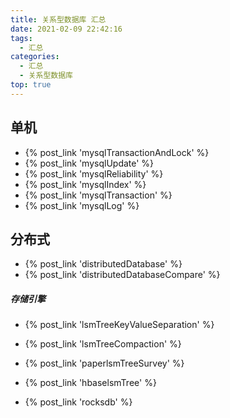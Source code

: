 ```yaml
---
title: 关系型数据库 汇总
date: 2021-02-09 22:42:16
tags:
  - 汇总
categories:
  - 汇总  
  - 关系型数据库
top: true    
---
```


<p></p>
<!-- more -->

## 单机
+ {% post_link 'mysqlTransactionAndLock'  %}
+ {% post_link 'mysqlUpdate'  %}
+ {% post_link 'mysqlReliability'  %}
+ {% post_link 'mysqlIndex'  %}
+ {% post_link 'mysqlTransaction' %}   
+ {% post_link 'mysqlLog' %}   

## 分布式
+ {% post_link 'distributedDatabase'  %}
+ {% post_link 'distributedDatabaseCompare'  %}

##### 存储引擎
+ {% post_link 'lsmTreeKeyValueSeparation'  %}
+ {% post_link 'lsmTreeCompaction'  %}


+ {% post_link 'paperlsmTreeSurvey'  %}
+ {% post_link 'hbaselsmTree'  %} 
+ {% post_link 'rocksdb'  %} 
